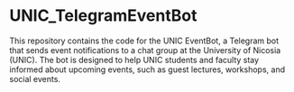 # UNIC_TelegramEventBot
This repository contains the code for the UNIC EventBot, a Telegram bot that sends event notifications to a chat group at the University of Nicosia (UNIC). The bot is designed to help UNIC students and faculty stay informed about upcoming events, such as guest lectures, workshops, and social events.
